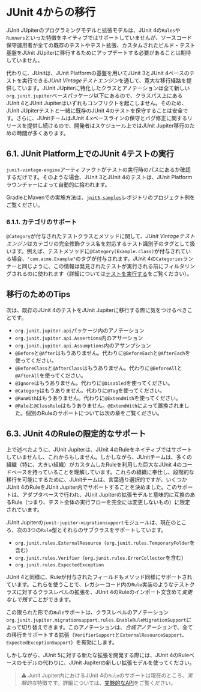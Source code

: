 # JUnit 4からの移行
JUnit JUpiterのプログラミングモデルと拡張モデルは、JUnit 4の`Rules`や`Runners`といった特徴をネイティブではサポートしていませんが、ソースコード保守運用者が全ての既存のテストやテスト拡張、カスタムされたビルド・テスト基盤をJUnit JUpiterに移行するためにアップデートする必要があることは期待していません。

代わりに、JUnitは、JUnit Platformの基盤を用いてJUnit 3とJUnit 4ベースのテストを実行できる*JUnit Vintageテストエンジン*を通して、寛大な移行経路を提供しています。JUnit JUpiterに特化したクラスとアノテーションは全て新しい`org.junit.jupiter`ベースパッケージ以下にあるので、クラスパス上にあるJUnit 4とJUnit Jupiterはいずれもコンフリクトを起こしません。そのため、JUnit JUpiterテストと一緒に既存のJUnit 4のテストを保守することは安全です。さらに、JUnitチームはJUnit 4.xベースラインの保守とバグ修正に関するリリースを提供し続けるので、開発者はスケジュール上ではJUnit Jupiter移行のための時間が多くあります。

## 6.1. JUnit Platform上でのJUnit 4テストの実行
`junit-vintage-engine`アーティファクトがテストの実行時のパスにあるか確認するだけです。そのような場合、JUnit 3とJUnit 4のテストは、JUnit Platformラウンチャーによって自動的に拾われます。

GradleとMavenでの実施方法は、[`jnit5-samples`](https://github.com/junit-team/junit5-samples)レポジトリのプロジェクト例をご覧ください。

### 6.1.1. カテゴリのサポート
`@Category`が付与されたテストクラスとメソッドに関して、*JUnit Vintageテストエンジン*はカテゴリの完全修飾クラス名を対応するテスト識別子のタグとして扱います。例えば、テストメソッドに`@Category(Example.class)`が付与されている場合、`"com.acme.Example"`のタグが付与されます。JUnit 4の`Categories`ランナーと同じように、この情報は発見されたテストが実行される前にフィルタリングされるのに使われます（詳細については[テストを実行する]()をご覧ください）。

## 移行のためのTips
次は、既存のJUnit 4のテストをJUnit Jupiterに移行する際に気をつけるべきことです。

- `org.junit.jupiter.api`パッケージ内のアノテーション
- `org.junit.jupiter.api.Assertions`内のアサーション
- `org.junit.jupiter.api.Assumptions`内のアサンプション
- `@Before`と`@After`はもうありません。代わりに`@BeforeEach`と`@AfterEach`を使ってください。
- `@BeforeClass`と`@AfterClass`はもうありません。代わりに`@BeforeAll`と`@AfterAll`を使ってください。
- `@Ignore`はもうありません。代わりに`@Disabled`を使ってください。
- `@Category`はもうありません。代わりに`@Tag`を使ってください。
- `@RunWith`はもうありません。代わりに`@ExtendWith`を使ってください。
- `@Rule`と`@ClassRule`はもうありません。`@ExtendWith`によって置換されました。個別のRuleのサポートについては次の章をご覧ください。

## 6.3. JUnit 4のRuleの限定的なサポート
上で述べたように、JUnit Jupiterは、JUnit 4のRuleをネイティブではサポートしていませんし、これからもしません。しかしながら、JUnitチームは、多くの組織（特に、大きい組織）がカスタムしたRuleを利用した巨大なJUnit 4のコードベースを持っていることを理解しています。これらの組織に奉仕し、段階的な移行を可能にするために、JUnitチームは、言葉通り選択的ですが、いくつかJUnit 4のRuleをJUnit Jupiter内でサポートすることを決めました。このサポートは、アダプタベースで行われ、JUnit Jupiterの拡張モデルと意味的に互換のあるRule（つまり、テスト全体の実行フローを完全には変更しないもの）に限定されています。

JUnit Jupiterの`junit-jupiter-migrationsupport`モジュールは、現在のところ、次の3つの`Rule`型とそれらのサブクラスをサポートしています。

- `org.junit.rules.ExternalResource`（`org.junit.rules.TemporaryFolder`を含む）
- `org.junit.rules.Verifier`（`org.junit.rules.ErrorCollector`を含む）
- `org.junit.rules.ExpectedException`

JUnit 4と同様に、Ruleが付与されたフィールドもメソッド同様にサポートされています。これらを使うことで、レガシーコード内の`Rule`実装のようなテストクラスに対するクラスレベルの拡張を、JUnit 4のRuleのインポート文含めて*変更なしで残す*ことができます。

この限られた形での`Rule`サポートは、クラスレベルのアノテーション`org.junit.jupiter.migrationsupport.rules.EnableRuleMigrationSupport`によって切り替えできます。このアノテーションは、*合成アノテーション*で、全ての移行をサポートする拡張（`VerifierSupport`と`ExternalResourceSupport`、`ExpectedExceptionSupport`）を有効にします。

しかしながら、JUnit 5に対する新たな拡張を開発する際には、JUnit 4のRuleベースのモデルの代わりに、JUnit Jupiterの新しい拡張モデルを使ってください。

> ⚠️ Junit Jupiter内におけるJUnit 4の`Rule`のサポートは現在のところ、*実験的な*特徴です。詳細については、[実験的なAPI]()をご覧ください。
